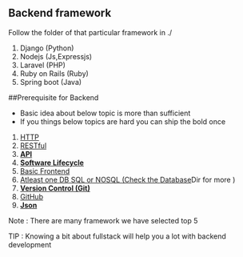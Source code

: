 
## Backend framework
Follow the folder of that particular framework in ./ 

1. Django           (Python)
2. Nodejs           (Js,Expressjs)
3. Laravel          (PHP)
4. Ruby on Rails    (Ruby)
5. Spring boot      (Java)


##Prerequisite for Backend

- Basic idea about below topic is more than sufficient 
- If you things below topics are hard you can ship the bold once 

1. <a href="#">HTTP</a> 
2. <a href="#">RESTful</a>
3. <a href="#"><b>API</b></a> 
4. <a href="#"><b>Software Lifecycle</b> 
5. <a href="#">Basic Frontend </a>
6. <a href="#">Atleast one DB SQL or NOSQL (Check the <a href="#">Database</a>Dir for more )
7. <a href="#"><b>Version Control (Git) </b></a>
8. <a href="#">GitHub </a>
9. <a href="#"><b>Json</b></a>

Note : There are many framework we have selected top 5 

TIP : Knowing a bit about fullstack will help you a lot with backend development 